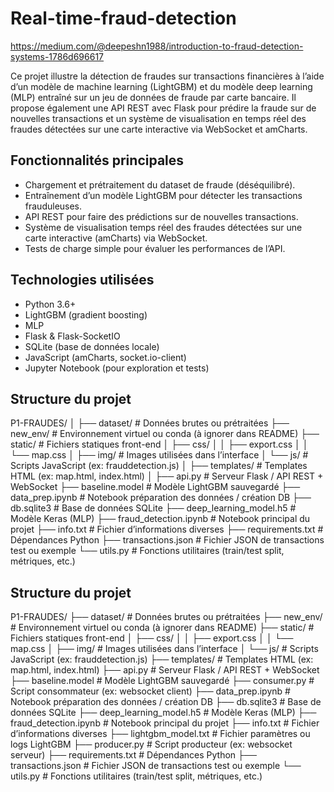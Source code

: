 # Real-time-fraud-detection
https://medium.com/@deepeshn1988/introduction-to-fraud-detection-systems-1786d696617

Ce projet illustre la détection de fraudes sur transactions financières à l’aide d’un modèle de machine learning (LightGBM) et du modèle deep learning (MLP) entraîné sur un jeu de données de fraude par carte bancaire. Il propose également une API REST avec Flask pour prédire la fraude sur de nouvelles transactions et un système de visualisation en temps réel des fraudes détectées sur une carte interactive via WebSocket et amCharts.


## Fonctionnalités principales

- Chargement et prétraitement du dataset de fraude (déséquilibré).  
- Entraînement d’un modèle LightGBM pour détecter les transactions frauduleuses.  
- API REST pour faire des prédictions sur de nouvelles transactions.  
- Système de visualisation temps réel des fraudes détectées sur une carte interactive (amCharts) via WebSocket.  
- Tests de charge simple pour évaluer les performances de l’API.

## Technologies utilisées

- Python 3.6+  
- LightGBM (gradient boosting)
- MLP  
- Flask & Flask-SocketIO  
- SQLite (base de données locale)  
- JavaScript (amCharts, socket.io-client)  
- Jupyter Notebook (pour exploration et tests)

## Structure du projet
P1-FRAUDES/
│
├── dataset/                 # Données brutes ou prétraitées
├── new_env/                 # Environnement virtuel ou conda (à ignorer dans README)
├── static/                  # Fichiers statiques front-end
│   ├── css/
│   │   ├── export.css
│   │   └── map.css
│   ├── img/                 # Images utilisées dans l’interface
│   └── js/                  # Scripts JavaScript (ex: frauddetection.js)
│
├── templates/               # Templates HTML (ex: map.html, index.html)
│
├── api.py                   # Serveur Flask / API REST + WebSocket
├── baseline.model           # Modèle LightGBM sauvegardé
├── data_prep.ipynb          # Notebook préparation des données / création DB
├── db.sqlite3               # Base de données SQLite
├── deep_learning_model.h5   # Modèle Keras (MLP)
├── fraud_detection.ipynb    # Notebook principal du projet
├── info.txt                 # Fichier d’informations diverses
├── requirements.txt         # Dépendances Python
├── transactions.json        # Fichier JSON de transactions test ou exemple
└── utils.py                 # Fonctions utilitaires (train/test split, métriques, etc.)

## Structure du projet

P1-FRAUDES/
├── dataset/                # Données brutes ou prétraitées
├── new_env/                # Environnement virtuel ou conda (à ignorer dans README)
├── static/                 # Fichiers statiques front-end
│   ├── css/
│   │   ├── export.css
│   │   └── map.css
│   ├── img/                # Images utilisées dans l’interface
│   └── js/                 # Scripts JavaScript (ex: frauddetection.js)
├── templates/              # Templates HTML (ex: map.html, index.html)
├── api.py                  # Serveur Flask / API REST + WebSocket
├── baseline.model          # Modèle LightGBM sauvegardé
├── consumer.py             # Script consommateur (ex: websocket client)
├── data_prep.ipynb         # Notebook préparation des données / création DB
├── db.sqlite3              # Base de données SQLite
├── deep_learning_model.h5  # Modèle Keras (MLP)
├── fraud_detection.ipynb   # Notebook principal du projet
├── info.txt                # Fichier d’informations diverses
├── lightgbm_model.txt      # Fichier paramètres ou logs LightGBM
├── producer.py             # Script producteur (ex: websocket serveur)
├── requirements.txt        # Dépendances Python
├── transactions.json       # Fichier JSON de transactions test ou exemple
└── utils.py                # Fonctions utilitaires (train/test split, métriques, etc.)





